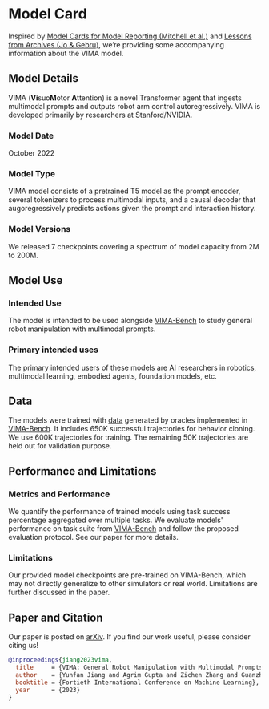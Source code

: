 # Model Card

Inspired by [Model Cards for Model Reporting (Mitchell et al.)](https://arxiv.org/abs/1810.03993) and [Lessons from Archives (Jo & Gebru)](https://arxiv.org/abs/1912.10389), we’re providing some accompanying information about the VIMA model.

## Model Details
VIMA (**Vi**suo**M**otor **A**ttention) is a novel Transformer agent that ingests multimodal prompts and outputs robot arm control autoregressively. VIMA is developed primarily by researchers at Stanford/NVIDIA.

### Model Date
October 2022

### Model Type
VIMA model consists of a pretrained T5 model as the prompt encoder, several tokenizers to process multimodal inputs, and a causal decoder that augoregressively predicts actions given the prompt and interaction history.

### Model Versions
We released 7 checkpoints covering a spectrum of model capacity from 2M to 200M.

## Model Use

### Intended Use
The model is intended to be used alongside [VIMA-Bench](https://github.com/vimalabs/VimaBench) to study general robot manipulation with multimodal prompts.


### Primary intended uses
The primary intended users of these models are AI researchers in robotics, multimodal learning, embodied agents, foundation models, etc.

## Data
The models were trained with [data](https://doi.org/10.5281/zenodo.7127587) generated by oracles implemented in [VIMA-Bench](https://github.com/vimalabs/VimaBench). It includes 650K successful trajectories for behavior cloning. We use 600K trajectories for training. The remaining 50K trajectories are held out for validation purpose.

## Performance and Limitations
### Metrics and Performance
We quantify the performance of trained models using task success percentage aggregated over multiple tasks. We evaluate models' performance on task suite from [VIMA-Bench](https://github.com/vimalabs/VimaBench) and follow the proposed evaluation protocol. See our paper for more details.

### Limitations
Our provided model checkpoints are pre-trained on VIMA-Bench, which may not directly generalize to other simulators or real world. Limitations are further discussed in the paper.

## Paper and Citation

Our paper is posted on [arXiv](https://arxiv.org/abs/2210.03094). If you find our work useful, please consider citing us! 

```bibtex
@inproceedings{jiang2023vima,
  title     = {VIMA: General Robot Manipulation with Multimodal Prompts},
  author    = {Yunfan Jiang and Agrim Gupta and Zichen Zhang and Guanzhi Wang and Yongqiang Dou and Yanjun Chen and Li Fei-Fei and Anima Anandkumar and Yuke Zhu and Linxi Fan},
  booktitle = {Fortieth International Conference on Machine Learning},
  year      = {2023}
}
```
